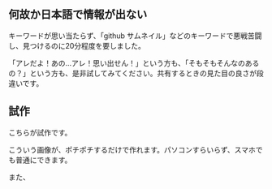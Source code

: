 
## 何故か日本語で情報が出ない

キーワードが思い当たらず、「github サムネイル」などのキーワードで悪戦苦闘し、見つけるのに20分程度を要しました。

「アレだよ！あの…アレ！思い出せん！」という方も、「そもそもそんなのあるの？」という方も、是非試してみてください。共有するときの見た目の良さが段違いです。

## 試作

こちらが試作です。



こういう画像が、ポチポチするだけで作れます。パソコンすらいらず、スマホでも普通にできます。

また、